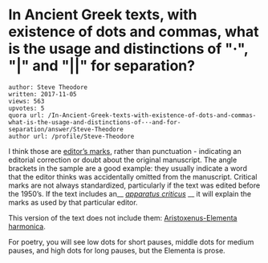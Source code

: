 # In Ancient Greek texts, with existence of dots and commas, what is the usage and distinctions of "·", "|" and "||" for separation?

	author: Steve Theodore
	written: 2017-11-05
	views: 563
	upvotes: 5
	quora url: /In-Ancient-Greek-texts-with-existence-of-dots-and-commas-what-is-the-usage-and-distinctions-of-·-and-for-separation/answer/Steve-Theodore
	author url: /profile/Steve-Theodore


I think those are [editor’s marks](https://en.wikipedia.org/wiki/Obelism), rather than punctuation - indicating an editorial correction or doubt about the original manuscript. The angle brackets in the sample are a good example: they usually indicate a word that the editor thinks was accidentally omitted from the manuscript. Critical marks are not always standardized, particularly if the text was edited before the 1950’s. If the text includes an__ _[apparatus criticus](https://en.wikipedia.org/wiki/Critical_apparatus)_ __ it will explain the marks as used by that particular editor.

This version of the text does not include them: [Aristoxenus-Elementa harmonica](http://www.poesialatina.it/_ns/greek/testi/Aristoxenus/Elementa_harmonica.html).

For poetry, you will see low dots for short pauses, middle dots for medium pauses, and high dots for long pauses, but the Elementa is prose.

